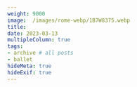 ```yaml
---
weight: 9000
image:  /images/rome-webp/1B7W8375.webp
title:
date: 2023-03-13
multipleColumn: true
tags:
- archive # all posts
- ballet
hideMeta: true
hideExif: true
---
```


